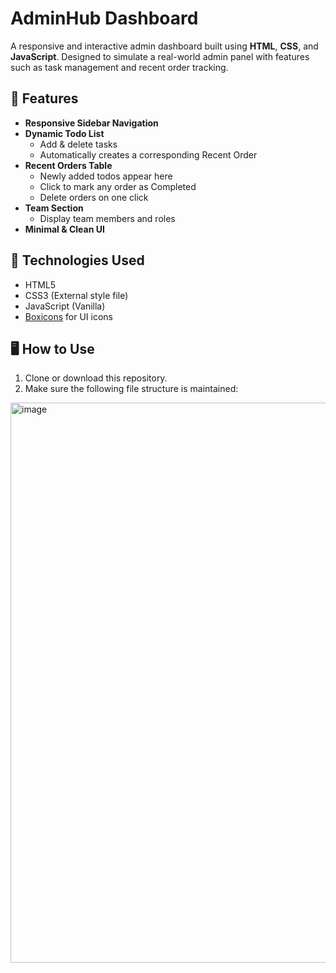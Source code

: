 # AdminHub Dashboard

A responsive and interactive admin dashboard built using **HTML**, **CSS**, and **JavaScript**. Designed to simulate a real-world admin panel with features such as task management and recent order tracking.

## 🚀 Features

- **Responsive Sidebar Navigation**
- **Dynamic Todo List**
  - Add & delete tasks
  - Automatically creates a corresponding Recent Order
- **Recent Orders Table**
  - Newly added todos appear here
  - Click to mark any order as Completed
  - Delete orders on one click
- **Team Section**
  - Display team members and roles
- **Minimal & Clean UI**

## 🧩 Technologies Used

- HTML5
- CSS3 (External style file)
- JavaScript (Vanilla)
- [Boxicons](https://boxicons.com/) for UI icons

## 🖥️ How to Use

1. Clone or download this repository.
2. Make sure the following file structure is maintained:
<img width="1919" height="896" alt="image" src="https://github.com/user-attachments/assets/84a3ad8a-b0e7-4a20-8168-5a4ef1f9b238" />
